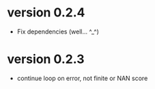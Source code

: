 # version 0.2.4

- Fix dependencies (well... ^_^)

# version 0.2.3

- continue loop on error, not finite or NAN score
